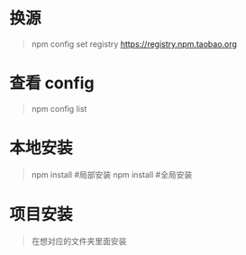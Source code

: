 <!--
 * @Author       : yznaisy
 * @Date         : 2020-06-24 16:26:21
 * @LastEditors  : yznaisy
 * @LastEditTime : 2020-06-24 17:04:10
 * @FilePath     : \Code\markdown\node\npm.md
-->

# 换源

> npm config set registry https://registry.npm.taobao.org

# 查看 config

> npm config list

# 本地安装

> npm install <package> #局部安装
> npm install <package> #全局安装

# 项目安装

> 在想对应的文件夹里面安装
